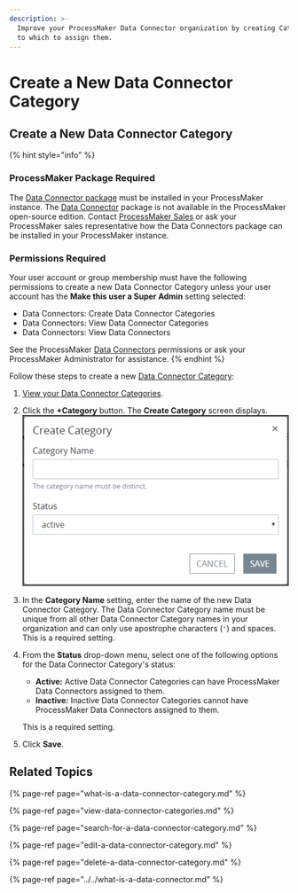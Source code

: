 ```yaml
---
description: >-
  Improve your ProcessMaker Data Connector organization by creating Categories
  to which to assign them.
---
```


# Create a New Data Connector Category

## Create a New Data Connector Category

{% hint style="info" %}
### ProcessMaker Package Required

The [Data Connector package](../../../../package-development-distribution/package-a-connector/data-connector-package.md) must be installed in your ProcessMaker instance. The [Data Connector](../../what-is-a-data-connector.md) package is not available in the ProcessMaker open-source edition. Contact [ProcessMaker Sales](https://www.processmaker.com/contact/) or ask your ProcessMaker sales representative how the Data Connectors package can be installed in your ProcessMaker instance.

### Permissions Required

Your user account or group membership must have the following permissions to create a new Data Connector Category unless your user account has the **Make this user a Super Admin** setting selected:

* Data Connectors: Create Data Connector Categories
* Data Connectors: View Data Connector Categories
* Data Connectors: View Data Connectors

See the ProcessMaker [Data Connectors](../../../../processmaker-administration/permission-descriptions-for-users-and-groups.md#data-connectors) permissions or ask your ProcessMaker Administrator for assistance.
{% endhint %}

Follow these steps to create a new [Data Connector Category](../../what-is-a-data-connector.md):

1. [View your Data Connector Categories](view-data-connector-categories.md#view-data-connector-categories).
2. Click the **+Category** button. The **Create Category** screen displays. ![](../../../../.gitbook/assets/create-category-data-connector-package.png) 
3. In the **Category Name** setting, enter the name of the new Data Connector Category. The Data Connector Category name must be unique from all other Data Connector Category names in your organization and can only use apostrophe characters \(`'`\) and spaces. This is a required setting.
4. From the **Status** drop-down menu, select one of the following options for the Data Connector Category's status:

   * **Active:** Active Data Connector Categories can have ProcessMaker Data Connectors assigned to them.
   * **Inactive:** Inactive Data Connector Categories cannot have ProcessMaker Data Connectors assigned to them.

   This is a required setting.

5. Click **Save**.

## Related Topics

{% page-ref page="what-is-a-data-connector-category.md" %}

{% page-ref page="view-data-connector-categories.md" %}

{% page-ref page="search-for-a-data-connector-category.md" %}

{% page-ref page="edit-a-data-connector-category.md" %}

{% page-ref page="delete-a-data-connector-category.md" %}

{% page-ref page="../../what-is-a-data-connector.md" %}

